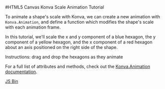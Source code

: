 
#HTML5 Canvas Konva Scale Animation Tutorial

To animate a shape's scale with Konva, we can create a new animation with
`Konva.Animation`, and define a function which modifies the shape's scale with each animation frame.

In this tutorial, we'll scale the x and y component of a blue hexagon, the y component
of a yellow hexagon, and the x component of a red hexagon about an axis positioned on the right side of the shape.

Instructions: drag and drop the hexagons as they animate

For a full list of attributes and methods, check out the [Konva.Animation documentation](http://konva.github.io/api/Konva.Animation.html).

<a class="jsbin-embed" href="http://jsbin.com/nefapo/1/embed?js,output">JS Bin</a><script src="http://static.jsbin.com/js/embed.js"></script>